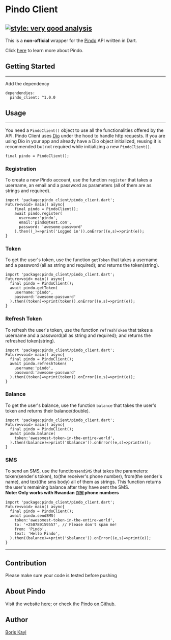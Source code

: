 # Pindo Client

## [![style: very good analysis](https://img.shields.io/badge/style-very_good_analysis-B22C89.svg)](https://pub.dev/packages/very_good_analysis)

This is a **non-official** wrapper for the [Pindo](pindo.io) API written in Dart.

Click [here](https://www.pindo.io) to learn more about Pindo.

## Getting Started

---

Add the dependency

```
dependendies:
  pindo_client: ^1.0.0
```

## Usage

---

You need a `PindoClient()` object to use all the functionalities offered by the API.
Pindo Client uses [Dio](https://pub.dev/packages/dio) under the hood to handle http requests. If you are using Dio in your app and already have a Dio object initialized, reusing it is recommended but not required while initializing a new `PindoClient()`.

```
final pindo = PindoClient();
```

### Registration

To create a new Pindo account, use the function `register` that takes a username, an email and a password as parameters (all of them are as strings and required).

```
import 'package:pindo_client/pindo_client.dart';
Future<void> main() async{
    final pindo = PindoClient();
    await pindo.register(
      username:'pindo',
      email:'pindo@test.com',
      password: 'awesome-password'
    ).then((_)=>print('Logged in')).onError((e,s)=>print(e));
}
```

### Token

To get the user's token, use the function `getToken` that takes a username and a password (all as string and required); and returns the token(string).

```
import 'package:pindo_client/pindo_client.dart';
Future<void> main() async{
  final pindo = PindoClient();
  await pindo.getToken(
    username:'pindo',
    password:'awesome-password'
  ).then((token)=>print(token)).onError((e,s)=>print(e));
}
```

### Refresh Token

To refresh the user's token, use the function `refreshToken` that takes a username and a password(all as string and required); and returns the refreshed token(string).

```
import 'package:pindo_client/pindo_client.dart';
Future<void> main() async{
  final pindo = PindoClient();
  await pindo.refreshToken(
    username:'pindo',
    password:'awesome-password'
  ).then((token)=>print(token)).onError((e,s)=>print(e));
}
```

### Balance

To get the user's balance, use the function `balance` that takes the user's token and returns their balance(double).

```
import 'package:pindo_client/pindo_client.dart';
Future<void> main() async{
  final pindo = PindoClient();
  await pindo.balance(
    token:'awesomest-token-in-the-entire-world',
  ).then((balance)=>print('$balance')).onError((e,s)=>print(e));
}
```

### SMS

To send an SMS, use the function`sendSMS` that takes the parameters: token(sender's token), to(the receiver's phone number), from(the sender's name), and text(the sms body) all of them as strings. This function returns the user's remaining balance after they have sent the SMS.<br/>
**Note: Only works with Rwandan 🇷🇼 phone numbers**

```
import 'package:pindo_client/pindo_client.dart';
Future<void> main() async{
  final pindo = PindoClient();
  await pindo.sendSMS(
    token:'awesomest-token-in-the-entire-world',
    to: '+250789159557', // Please don't spam me!
    from: 'Pindo',
    text: 'Hello Pindo',
  ).then((balance)=>print('$balance')).onError((e,s)=>print(e));
}
```

---

## Contribution

Please make sure your code is tested before pushing

## About Pindo

Visit the website [here](https://pindo.io); or check the [Pindo on Github](https://github.com/pindoio).

## Author

[Boris Kayi](https://github.com/silverhairs)

